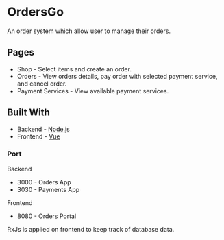 # OrdersGo

An order system which allow user to manage their orders.

## Pages

* Shop - Select items and create an order.
* Orders - View orders details, pay order with selected payment service, and cancel order.
* Payment Services - View available payment services.

## Built With

* Backend - [Node.js](https://nodejs.org/)
* Frontend - [Vue](https://vuejs.org/)

### Port

Backend
* 3000 - Orders App
* 3030 - Payments App

Frontend
* 8080 - Orders Portal

RxJs is applied on frontend to keep track of database data.